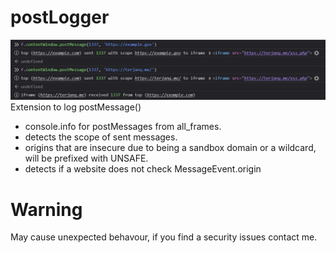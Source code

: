 # postLogger
![Extension icon](preview.png)
Extension to log postMessage()
- console.info for postMessages from all_frames.
- detects the scope of sent messages.
- origins that are insecure due to being a sandbox domain or a wildcard, will be prefixed with UNSAFE.
- detects if a website does not check MessageEvent.origin


# Warning
May cause unexpected behavour, if you find a security issues contact me.
